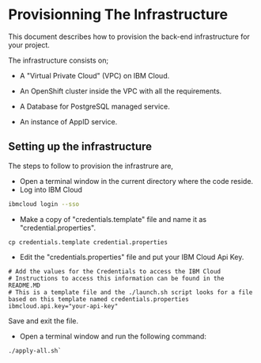 # Provisionning The Infrastructure

This document describes how to provision the back-end infrastructure for your project.

The infrastructure consists on;

- A "Virtual Private Cloud" (VPC) on IBM Cloud.

- An OpenShift cluster inside the VPC with all the requirements.

- A Database for PostgreSQL managed service.

- An instance of AppID service.

  

## Setting up the infrastructure

The steps to follow to provision the infrastrure are,

- Open a terminal window in the current directory where the code reside.
- Log into IBM Cloud

```bash
ibmcloud login --sso
```

- Make a copy of "credentials.template" file and name it as "credential.properties".	

```shell
cp credentials.template credential.properties
```

- Edit the "credentials.properties" file and put your IBM Cloud Api Key.

```properties
# Add the values for the Credentials to access the IBM Cloud
# Instructions to access this information can be found in the README.MD
# This is a template file and the ./launch.sh script looks for a file based on this template named credentials.properties
ibmcloud.api.key="your-api-key"
```

Save and exit the file.

- Open a terminal window and run the following command:


```shell
./apply-all.sh`
```


